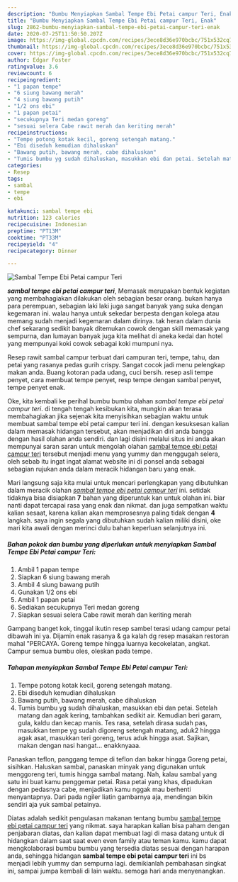 ```yaml
---
description: "Bumbu Menyiapkan Sambal Tempe Ebi Petai campur Teri, Enak"
title: "Bumbu Menyiapkan Sambal Tempe Ebi Petai campur Teri, Enak"
slug: 2862-bumbu-menyiapkan-sambal-tempe-ebi-petai-campur-teri-enak
date: 2020-07-25T11:50:50.207Z
image: https://img-global.cpcdn.com/recipes/3ece8d36e970bcbc/751x532cq70/sambal-tempe-ebi-petai-campur-teri-foto-resep-utama.jpg
thumbnail: https://img-global.cpcdn.com/recipes/3ece8d36e970bcbc/751x532cq70/sambal-tempe-ebi-petai-campur-teri-foto-resep-utama.jpg
cover: https://img-global.cpcdn.com/recipes/3ece8d36e970bcbc/751x532cq70/sambal-tempe-ebi-petai-campur-teri-foto-resep-utama.jpg
author: Edgar Foster
ratingvalue: 3.6
reviewcount: 6
recipeingredient:
- "1 papan tempe"
- "6 siung bawang merah"
- "4 siung bawang putih"
- "1/2 ons ebi"
- "1 papan petai"
- "secukupnya Teri medan goreng"
- "sesuai selera Cabe rawit merah dan keriting merah"
recipeinstructions:
- "Tempe potong kotak kecil, goreng setengah matang."
- "Ebi diseduh kemudian dihaluskan"
- "Bawang putih, bawang merah, cabe dihaluskan"
- "Tumis bumbu yg sudah dihaluskan, masukkan ebi dan petai. Setelah matang dan agak kering, tambahkan sedikit air. Kemudian beri garam, gula, kaldu dan kecap manis. Tes rasa, setelah dirasa sudah pas, masukkan tempe yg sudah digoreng setengah matang, aduk2 hingga agak asat, masukkan teri goreng, terus aduk hingga asat. Sajikan, makan dengan nasi hangat... enakknyaaa."
categories:
- Resep
tags:
- sambal
- tempe
- ebi

katakunci: sambal tempe ebi 
nutrition: 123 calories
recipecuisine: Indonesian
preptime: "PT13M"
cooktime: "PT33M"
recipeyield: "4"
recipecategory: Dinner

---
```



![Sambal Tempe Ebi Petai campur Teri](https://img-global.cpcdn.com/recipes/3ece8d36e970bcbc/751x532cq70/sambal-tempe-ebi-petai-campur-teri-foto-resep-utama.jpg)

<b><i>sambal tempe ebi petai campur teri</i></b>, Memasak merupakan bentuk kegiatan yang membahagiakan dilakukan oleh sebagian besar orang. bukan hanya para perempuan, sebagian laki laki juga sangat banyak yang suka dengan kegemaran ini. walau hanya untuk sekedar berpesta dengan kolega atau memang sudah menjadi kegemaran dalam dirinya. tak heran dalam dunia chef sekarang sedikit banyak ditemukan cowok dengan skill memasak yang sempurna, dan lumayan banyak juga kita melihat di aneka kedai dan hotel yang mempunyai koki cowok sebagai koki mumpuni nya.

Resep rawit sambal campur terbuat dari campuran teri, tempe, tahu, dan petai yang rasanya pedas gurih crispy. Sangat cocok jadi menu pelengkap makan anda. Buang kotoran pada udang, cuci bersih. resep asli tempe penyet, cara membuat tempe penyet, resp tempe dengan sambal penyet, tempe penyet enak.

Oke, kita kembali ke perihal bumbu bumbu olahan <i>sambal tempe ebi petai campur teri</i>. di tengah tengah kesibukan kita, mungkin akan terasa membahagiakan jika sejenak kita menyisihkan sebagian waktu untuk membuat sambal tempe ebi petai campur teri ini. dengan kesuksesan kalian dalam memasak hidangan tersebut, akan menjadikan diri anda bangga dengan hasil olahan anda sendiri. dan lagi disini melalui situs ini anda akan mempunyai saran saran untuk mengolah olahan <u>sambal tempe ebi petai campur teri</u> tersebut menjadi menu yang yummy dan menggugah selera, oleh sebab itu ingat ingat alamat website ini di ponsel anda sebagai sebagian rujukan anda dalam meracik hidangan baru yang enak.


Mari langsung saja kita mulai untuk mencari perlengkapan yang dibutuhkan dalam meracik olahan <u><i>sambal tempe ebi petai campur teri</i></u> ini. setidak tidaknya bisa disiapkan <b>7</b> bahan yang diperuntuk kan untuk olahan ini. biar nanti dapat tercapai rasa yang enak dan nikmat. dan juga sempatkan waktu kalian sesaat, karena kalian akan memprosesnya paling tidak dengan <b>4</b> langkah. saya ingin segala yang dibutuhkan sudah kalian miliki disini, oke mari kita awali dengan merinci dulu bahan keperluan selanjutnya ini.

<!--inarticleads1-->

##### Bahan pokok dan bumbu yang diperlukan untuk menyiapkan Sambal Tempe Ebi Petai campur Teri:

1. Ambil 1 papan tempe
1. Siapkan 6 siung bawang merah
1. Ambil 4 siung bawang putih
1. Gunakan 1/2 ons ebi
1. Ambil 1 papan petai
1. Sediakan secukupnya Teri medan goreng
1. Siapkan sesuai selera Cabe rawit merah dan keriting merah


Gampang banget kok, tinggal ikutin resep sambel terasi udang campur petai dibawah ini ya. Dijamin enak rasanya &amp; ga kalah dg resep masakan restoran mahal &#34;PERCAYA. Goreng tempe hingga luarnya kecokelatan, angkat. Campur semua bumbu oles, oleskan pada tempe. 

<!--inarticleads2-->

##### Tahapan menyiapkan Sambal Tempe Ebi Petai campur Teri:

1. Tempe potong kotak kecil, goreng setengah matang.
1. Ebi diseduh kemudian dihaluskan
1. Bawang putih, bawang merah, cabe dihaluskan
1. Tumis bumbu yg sudah dihaluskan, masukkan ebi dan petai. Setelah matang dan agak kering, tambahkan sedikit air. Kemudian beri garam, gula, kaldu dan kecap manis. Tes rasa, setelah dirasa sudah pas, masukkan tempe yg sudah digoreng setengah matang, aduk2 hingga agak asat, masukkan teri goreng, terus aduk hingga asat. Sajikan, makan dengan nasi hangat... enakknyaaa.


Panaskan teflon, panggang tempe di teflon dan bakar hingga Goreng petai, sisihkan. Haluskan sambal, panaskan minyak yang digunakan untuk menggoreng teri, tumis hingga sambal matang. Nah, kalau sambal yang satu ini buat kamu penggemar petai. Rasa petai yang khas, dipadukan dengan pedasnya cabe, menjadikan kamu nggak mau berhenti menyantapnya. Dari pada ngiler liatin gambarnya aja, mendingan bikin sendiri aja yuk sambal petainya. 

Diatas adalah sedikit pengulasan makanan tentang bumbu <u>sambal tempe ebi petai campur teri</u> yang nikmat. saya harapkan kalian bisa paham dengan penjabaran diatas, dan kalian dapat membuat lagi di masa datang untuk di hidangkan dalam saat saat even even family atau teman kamu. kamu dapat mengkolaborasi bumbu bumbu yang tersedia diatas sesuai dengan harapan anda, sehingga hidangan <b>sambal tempe ebi petai campur teri</b> ini bs menjadi lebih yummy dan sempurna lagi. demikianlah pembahasan singkat ini, sampai jumpa kembali di lain waktu. semoga hari anda menyenangkan.

